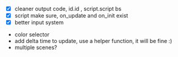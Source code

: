 - [x] cleaner output code, id.id , script.script bs
- [x] script make sure, on_update and on_init exist 
- [x] better input system
- color selector
- add delta time to update, use a helper function, it will be fine :)
- multiple scenes?
